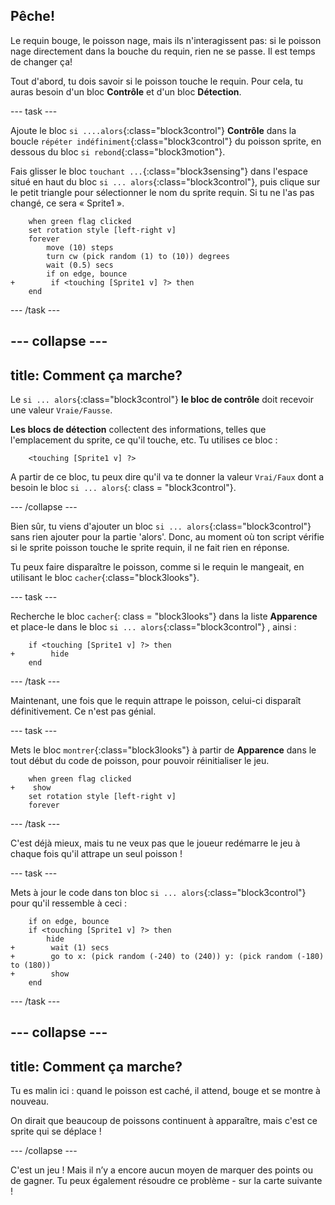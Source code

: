 ## Pêche!

Le requin bouge, le poisson nage, mais ils n'interagissent pas: si le poisson nage directement dans la bouche du requin, rien ne se passe. Il est temps de changer ça!

Tout d'abord, tu dois savoir si le poisson touche le requin. Pour cela, tu auras besoin d'un bloc **Contrôle** et d'un bloc **Détection**.

--- task ---

Ajoute le bloc `si ....alors`{:class="block3control"} **Contrôle** dans la boucle `répéter indéfiniment`{:class="block3control"} du poisson sprite, en dessous du bloc `si rebond`{:class="block3motion"}.

Fais glisser le bloc `touchant ...`{:class="block3sensing"} dans l'espace situé en haut du bloc `si ... alors`{:class="block3control"}, puis clique sur le petit triangle pour sélectionner le nom du sprite requin. Si tu ne l'as pas changé, ce sera « Sprite1 ».

```blocks3
    when green flag clicked
    set rotation style [left-right v]
    forever 
        move (10) steps
        turn cw (pick random (1) to (10)) degrees
        wait (0.5) secs
        if on edge, bounce
+        if <touching [Sprite1 v] ?> then
    end
```

--- /task ---

--- collapse ---
---
title: Comment ça marche?
---

Le `si ... alors`{:class="block3control"} **le bloc de contrôle** doit recevoir une valeur `Vraie/Fausse`.

**Les blocs de détection** collectent des informations, telles que l'emplacement du sprite, ce qu'il touche, etc. Tu utilises ce bloc :

```blocks3
    <touching [Sprite1 v] ?>
```

A partir de ce bloc, tu peux dire qu'il va te donner la valeur `Vrai/Faux` dont a besoin le bloc `si ... alors`{: class = "block3control"}.

--- /collapse ---

Bien sûr, tu viens d'ajouter un bloc `si ... alors`{:class="block3control"} sans rien ajouter pour la partie 'alors'. Donc, au moment où ton script vérifie si le sprite poisson touche le sprite requin, il ne fait rien en réponse.

Tu peux faire disparaître le poisson, comme si le requin le mangeait, en utilisant le bloc `cacher`{:class="block3looks"}.

--- task ---

Recherche le bloc `cacher`{: class = "block3looks"} dans la liste **Apparence** et place-le dans le bloc `si ... alors`{:class="block3control"} , ainsi :

```blocks3
    if <touching [Sprite1 v] ?> then
+        hide
    end
```

--- /task ---

Maintenant, une fois que le requin attrape le poisson, celui-ci disparaît définitivement. Ce n'est pas génial.

--- task ---

Mets le bloc `montrer`{:class="block3looks"} à partir de **Apparence** dans le tout début du code de poisson, pour pouvoir réinitialiser le jeu.

```blocks3
    when green flag clicked
+    show
    set rotation style [left-right v]
    forever
```

--- /task ---

C'est déjà mieux, mais tu ne veux pas que le joueur redémarre le jeu à chaque fois qu'il attrape un seul poisson !

--- task ---

Mets à jour le code dans ton bloc `si ... alors`{:class="block3control"} pour qu'il ressemble à ceci :

```blocks3
    if on edge, bounce
    if <touching [Sprite1 v] ?> then
        hide
+        wait (1) secs
+        go to x: (pick random (-240) to (240)) y: (pick random (-180) to (180))
+        show
    end
```

--- /task ---

--- collapse ---
---
title: Comment ça marche?
---

Tu es malin ici : quand le poisson est caché, il attend, bouge et se montre à nouveau.

On dirait que beaucoup de poissons continuent à apparaître, mais c'est ce sprite qui se déplace !

--- /collapse ---

C'est un jeu ! Mais il n’y a encore aucun moyen de marquer des points ou de gagner. Tu peux également résoudre ce problème - sur la carte suivante !